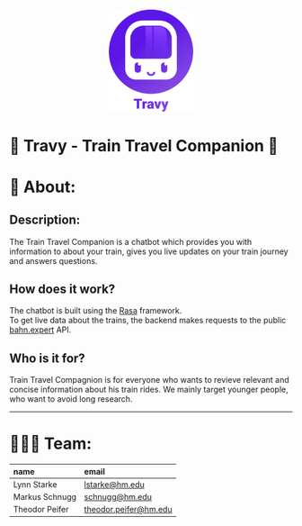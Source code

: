 <br/>

<p align="center">
  <img src="https://github.com/ID-Start-Winter22/chat-team-11/blob/theodor/assets/logo_banner.svg" width="150px" margin="20px"/>
</p>


# 🚆 Travy - Train Travel Companion 🤖

# 📑 About:
## Description:
The Train Travel Companion is a chatbot which provides you with information to about your train, gives you live updates on your train journey  and answers questions.

## How does it work?
The chatbot is built using the [Rasa](https://rasa.com/) framework.<br/>
To get live data about the trains, the backend makes requests to the public [bahn.expert](https://docs.bahn.expert/) API.

## Who is it for?
Train Travel Compagnion is for everyone who wants to revieve relevant and concise information about his train rides. We mainly target younger people, who want to avoid long research.

---

# 👨‍👨‍👧 Team:
| name | email |
| :------------- |:------------- |
| Lynn Starke | lstarke@hm.edu | 
| Markus Schnugg | schnugg@hm.edu |
| Theodor Peifer | theodor.peifer@hm.edu |